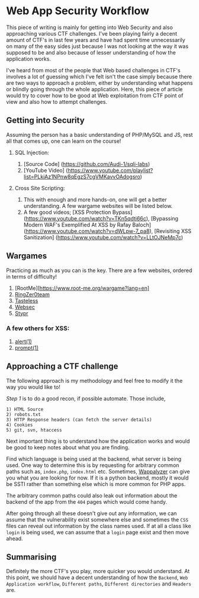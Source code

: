 # Web App Security Workflow #

This piece of writing is mainly for getting into Web Security and also approaching various CTF challenges. I've been playing fairly a decent amount of CTF's in last few years and have had spent time unnecessarily on many of the easy sides just because I was not looking at the way it was supposed to be and also because of lesser understanding of how the application works.

I've heard from most of the people that Web based challenges in CTF's involves a lot of guessing which I've felt isn't the case simply because there are two ways to approach a problem, either by understanding what happens or blindly going through the whole application. Here, this piece of article would try to cover how to be good at Web exploitation from CTF point of view and also how to attempt challenges.


## Getting into Security ##

Assuming the person has a basic understanding of PHP/MySQL and JS, rest all that comes up, one can learn on the course!

1) SQL Injection:
    1) [Source Code] (https://github.com/Audi-1/sqli-labs)
    2) [YouTube Video] (https://www.youtube.com/playlist?list=PLkiAz1NPnw8qEgzS7cgVMKavvOAdogsro)

2) Cross Site Scripting:
    1) This with enough and more hands-on, one will get a better understanding. A few wargame websites will be listed below.
    2) A few good videos; [XSS Protection Bypass] (https://www.youtube.com/watch?v=TKn5qdti66c), [Bypassing Modern WAF's Exemplified At XSS by Rafay Baloch] (https://www.youtube.com/watch?v=dWLpw-7_pa8), [Revisiting XSS Sanitization] (https://www.youtube.com/watch?v=LLtOJNeMp7c)

## Wargames ##
Practicing as much as you can is the key. There are a few websites, ordered in terms of difficulty!

1) [RootMe][https://www.root-me.org/wargame?lang=en]
2) [RingZer0team](https://ringzer0team.com/)
3) [Tasteless](http://chall.tasteless.eu/)
4) [Websec](https://websec.fr/)
5) [Stypr](https://chall.stypr.com/)

### A few others for XSS: ###
1) [alert(1)](https://alf.nu/alert1)
2) [prompt(1)](http://prompt.ml/0)

## Approaching a CTF challenge ##
The following approach is my methodology and feel free to modify it the way you would like to!

*Step 1* is to do a good recon, if possible automate. Those include,

    1) HTML Source
    2) robots.txt
    3) HTTP Response headers (can fetch the server details)
    4) Cookies
    5) git, svn, htaccess

Next important thing is to understand how the application works and would be good to keep notes about what you are finding.

Find which language is being used at the backend, what server is being used. One way to determine this is by requesting for arbitrary common paths such as, `index.php`, `index.html` etc. Sometimes, [Wappalyzer](https://chrome.google.com/webstore/detail/wappalyzer/gppongmhjkpfnbhagpmjfkannfbllamg?hl=en) can give you what you are looking for now. If it is a python backend, mostly it would be SSTI rather than something else which is more common for PHP apps.

The arbitrary common paths could also leak out information about the backend of the app from the `404` pages which would come handy.

After going through all these doesn't give out any information, we can assume that the vulnerability exist somewhere else and sometimes the `CSS` files can reveal out information by the class names used. If at all a class like `login` is being used, we can assume that a `login` page exist and then move ahead.

## Summarising ##

Definitely the more CTF's you play, more quicker you would understand. At this point, we should have a decent understanding of how the `Backend`, `Web Application workflow`, `Different paths`, `Different directories` and `Headers` are.  
